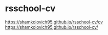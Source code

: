 # rsschool-cv
https://shamkolovich95.github.io/rsschool-cv/cv
https://shamkolovich95.github.io/rsschool-cv/
